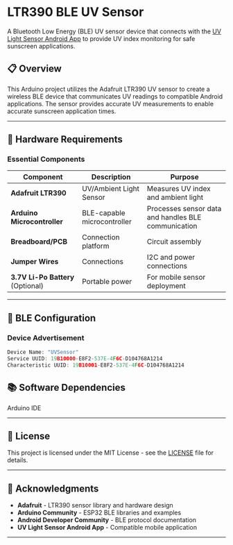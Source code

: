 # LTR390 BLE UV Sensor

A Bluetooth Low Energy (BLE) UV sensor device that connects with the [UV Light Sensor Android App](https://github.com/SlothCodeSloth/UVLightSensor) to provide UV index monitoring for safe sunscreen applications.

## 📋 Overview

This Arduino project utilizes the Adafruit LTR390 UV sensor to create a wireless BLE device that communicates UV readings to compatible Android applications. The sensor provides accurate UV measurements to enable accurate sunscreen application times.

---

## 🔧 Hardware Requirements

### Essential Components
| Component | Description | Purpose |
|-----------|-------------|---------|
| **Adafruit LTR390** | UV/Ambient Light Sensor | Measures UV index and ambient light |
| **Arduino Microcontroller** | BLE-capable microcontroller | Processes sensor data and handles BLE communication |
| **Breadboard/PCB** | Connection platform | Circuit assembly |
| **Jumper Wires** | Connections | I2C and power connections |
| **3.7V Li-Po Battery** (Optional) | Portable power | For mobile sensor deployment |

---

## 🛜 BLE Configuration

### Device Advertisement
```cpp
Device Name: "UVSensor"
Service UUID: 19B10000-E8F2-537E-4F6C-D104768A1214
Characteristic UUID: 19B10001-E8F2-537E-4F6C-D104768A1214
```


## 📚 Software Dependencies
Arduino IDE

---

## 📄 License

This project is licensed under the MIT License - see the [LICENSE](LICENSE) file for details.

---

## 🙏 Acknowledgments

- **Adafruit** - LTR390 sensor library and hardware design
- **Arduino Community** - ESP32 BLE libraries and examples  
- **Android Developer Community** - BLE protocol documentation
- **UV Light Sensor Android App** - Compatible mobile application

---
